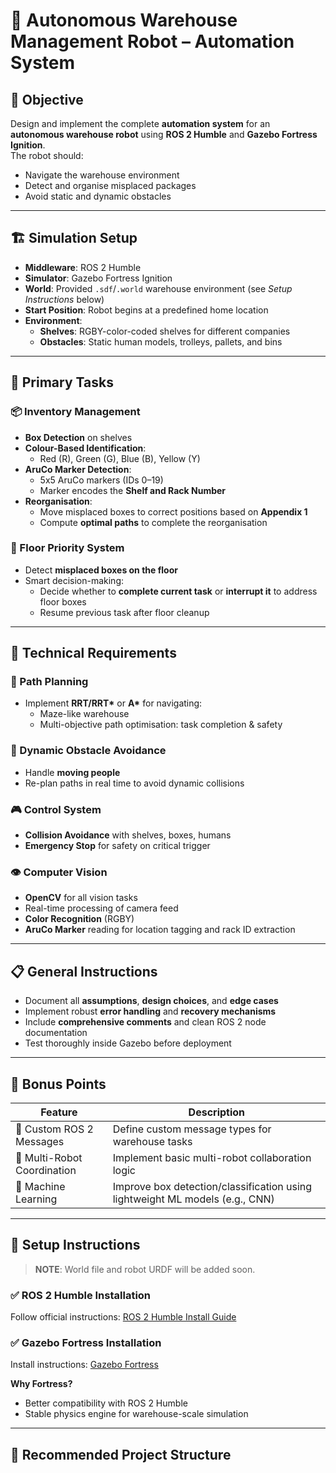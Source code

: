 # 🤖 Autonomous Warehouse Management Robot – Automation System

## 🎯 Objective
Design and implement the complete **automation system** for an **autonomous warehouse robot** using **ROS 2 Humble** and **Gazebo Fortress Ignition**.  
The robot should:
- Navigate the warehouse environment
- Detect and organise misplaced packages
- Avoid static and dynamic obstacles

---

## 🏗️ Simulation Setup

- **Middleware**: ROS 2 Humble
- **Simulator**: Gazebo Fortress Ignition
- **World**: Provided `.sdf`/`.world` warehouse environment (see *Setup Instructions* below)
- **Start Position**: Robot begins at a predefined home location
- **Environment**:
  - **Shelves**: RGBY-color-coded shelves for different companies
  - **Obstacles**: Static human models, trolleys, pallets, and bins

---

## 🧠 Primary Tasks

### 📦 Inventory Management
- **Box Detection** on shelves
- **Colour-Based Identification**:
  - Red (R), Green (G), Blue (B), Yellow (Y)
- **AruCo Marker Detection**:
  - 5x5 AruCo markers (IDs 0–19)
  - Marker encodes the **Shelf and Rack Number**
- **Reorganisation**:
  - Move misplaced boxes to correct positions based on **Appendix 1**
  - Compute **optimal paths** to complete the reorganisation

### 🧹 Floor Priority System
- Detect **misplaced boxes on the floor**
- Smart decision-making:
  - Decide whether to **complete current task** or **interrupt it** to address floor boxes
  - Resume previous task after floor cleanup

---

## 🧩 Technical Requirements

### 🔄 Path Planning
- Implement **RRT/RRT\*** or **A\*** for navigating:
  - Maze-like warehouse
  - Multi-objective path optimisation: task completion & safety

### 🚶 Dynamic Obstacle Avoidance
- Handle **moving people**
- Re-plan paths in real time to avoid dynamic collisions

### 🎮 Control System
- **Collision Avoidance** with shelves, boxes, humans
- **Emergency Stop** for safety on critical trigger

### 👁️ Computer Vision
- **OpenCV** for all vision tasks
- Real-time processing of camera feed
- **Color Recognition** (RGBY)
- **AruCo Marker** reading for location tagging and rack ID extraction

---

## 📋 General Instructions

- Document all **assumptions**, **design choices**, and **edge cases**
- Implement robust **error handling** and **recovery mechanisms**
- Include **comprehensive comments** and clean ROS 2 node documentation
- Test thoroughly inside Gazebo before deployment

---

## 🌟 Bonus Points

| Feature                       | Description                                                                 |
|------------------------------|-----------------------------------------------------------------------------|
| 📨 Custom ROS 2 Messages     | Define custom message types for warehouse tasks                             |
| 🤖 Multi-Robot Coordination  | Implement basic multi-robot collaboration logic                             |
| 🧠 Machine Learning          | Improve box detection/classification using lightweight ML models (e.g., CNN)|

---

## 🔧 Setup Instructions

> **NOTE**: World file and robot URDF will be added soon.

### ✅ ROS 2 Humble Installation
Follow official instructions: [ROS 2 Humble Install Guide](https://docs.ros.org/en/humble/Installation.html)

### ✅ Gazebo Fortress Installation
Install instructions: [Gazebo Fortress](https://gazebosim.org/docs/fortress/install)

**Why Fortress?**
- Better compatibility with ROS 2 Humble
- Stable physics engine for warehouse-scale simulation

---

## 📁 Recommended Project Structure

